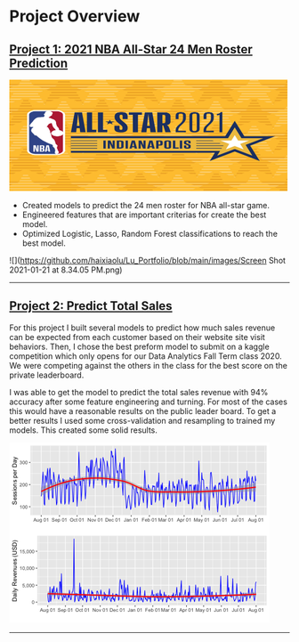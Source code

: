 # Project Overview

## [Project 1: 2021 NBA All-Star 24 Men Roster Prediction](https://github.com/haixiaolu/NBA-all-star)

<img src="https://github.com/haixiaolu/Lu_Portfolio/blob/main/images/nbaas21_ss1.jpg" width="500" height="200">


- Created models to predict the 24 men roster for NBA all-star game. 
- Engineered features that are important criterias for create the best model.  
- Optimized Logistic, Lasso, Random Forest classifications to reach the best model. 

![](https://github.com/haixiaolu/Lu_Portfolio/blob/main/images/Screen Shot 2021-01-21 at 8.34.05 PM.png)

----

## [Project 2: Predict Total Sales](https://github.com/haixiaolu/total-sales-revenue)

For this project I built several models to predict how much sales revenue can be expected from each customer based on their website site visit behaviors. Then, I chose the best preform model to submit on a kaggle competition which only opens for our Data Analytics Fall Term class 2020. We were competing against the others in the class for the best score on the private leaderboard. 

I was able to get the model to predict the total sales revenue with 94% accuracy after some feature engineering and turning. For most of the cases this would have a reasonable results on the public leader board. To get a better results I used some cross-validation and resampling to trained my models. This created some solid results. 

  ![](https://github.com/haixiaolu/Lu_Portfolio/blob/main/images/unnamed-chunk-14-1.png?raw=true)
  
---

